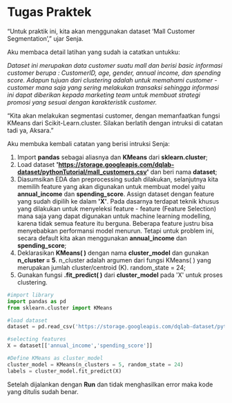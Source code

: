 # Tugas Praktek

“Untuk praktik  ini, kita akan menggunakan dataset ‘Mall Customer Segmentation’,” ujar Senja.

Aku membaca detail latihan yang sudah ia catatkan untukku:

_Dataset ini merupakan data customer suatu mall dan berisi basic informasi customer berupa : CustomerID, age, gender, annual income, dan spending score.  Adapun tujuan dari clustering adalah untuk memahami customer - customer mana saja yang sering melakukan transaksi sehingga informasi ini dapat diberikan kepada marketing team untuk membuat strategi promosi yang sesuai dengan karakteristik customer._

“Kita akan melakukan segmentasi customer, dengan memanfaatkan fungsi KMeans dari Scikit-Learn.cluster. Silakan berlatih dengan intruksi di catatan tadi ya, Aksara.”

Aku membuka kembali catatan yang berisi intruksi Senja:

1. Import **pandas** sebagai aliasnya dan **KMeans** dari **sklearn.cluster**;
2. Load dataset **'https://storage.googleapis.com/dqlab-dataset/pythonTutorial/mall_customers.csv'** dan beri nama **dataset**;
3. Diasumsikan EDA dan preprocessing sudah dilakukan, selanjutnya kita memilih feature yang akan digunakan untuk membuat model yaitu **annual_income** dan **spending_score**. Assign dataset dengan feature yang sudah dipilih ke dalam **'X'**. Pada dasarnya terdapat teknik khusus yang dilakukan untuk menyeleksi feature - feature (Feature Selection) mana saja yang dapat digunakan untuk machine learning modelling, karena tidak semua feature itu berguna. Beberapa feature justru bisa menyebabkan performansi model menurun. Tetapi untuk problem ini, secara default kita akan menggunakan **annual_income** dan **spending_score**;
4. Deklarasikan **KMeans( )**  dengan nama **cluster_model** dan gunakan **n_cluster = 5**. n_cluster adalah argumen dari fungsi KMeans( ) yang merupakan jumlah cluster/centroid (K).  random_state = 24;
5. Gunakan fungsi **.fit_predict( )** dari **cluster_model** pada 'X'  untuk proses clustering.

```python
#import library
import pandas as pd  
from sklearn.cluster import KMeans

#load dataset
dataset = pd.read_csv('https://storage.googleapis.com/dqlab-dataset/pythonTutorial/mall_customers.csv')

#selecting features  
X = dataset[['annual_income','spending_score']]  

#Define KMeans as cluster_model  
cluster_model = KMeans(n_clusters = 5, random_state = 24)  
labels = cluster_model.fit_predict(X)
```

Setelah dijalankan dengan **Run** dan tidak menghasilkan error maka kode yang ditulis sudah benar.
